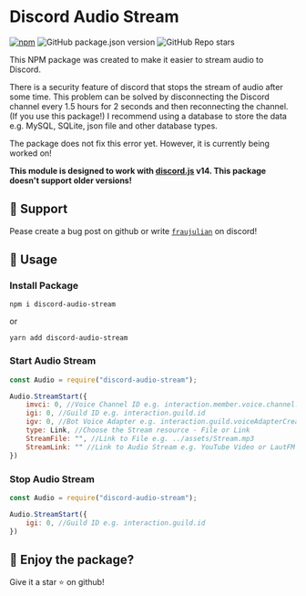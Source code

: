 # Discord Audio Stream

[![npm](https://img.shields.io/npm/dw/discord-audio-stream)](http://npmjs.org/package/discord-audio-stream)
![GitHub package.json version](https://img.shields.io/github/package-json/v/FrauJulian/discord-audio-stream)
![GitHub Repo stars](https://img.shields.io/github/stars/FrauJulian/discord-audio-stream?style=social)

<p>This NPM package was created to make it easier to stream audio to Discord.</p>
<p>There is a security feature of discord that stops the stream of audio after some time. This problem can be solved by disconnecting the Discord channel every 1.5 hours for 2 seconds and then reconnecting the channel. (If you use this package!) I recommend using a database to store the data e.g. MySQL, SQLite, json file and other database types.</p>
<p>The package does not fix this error yet. However, it is currently being worked on!</p>

**This module is designed to work with [discord.js](https://discord.js.org/#/) v14. This package doesn't support older versions!**

## 👋 Support

Pease create a bug post on github or write [`fraujulian`](https://discord.com/users/860206216893693973) on discord!

## 📝 Usage

### Install Package
```
npm i discord-audio-stream
```

or

```
yarn add discord-audio-stream
```

### Start Audio Stream
```js
const Audio = require("discord-audio-stream");

Audio.StreamStart({
    imvci: 0, //Voice Channel ID e.g. interaction.member.voice.channel.id
    igi: 0, //Guild ID e.g. interaction.guild.id
    igv: 0, //Bot Voice Adapter e.g. interaction.guild.voiceAdapterCreator
    type: Link, //Choose the Stream resource - File or Link 
    StreamFile: "", //Link to File e.g. ../assets/Stream.mp3
    StreamLink: "" //Link to Audio Stream e.g. YouTube Video or LautFM Stream Link
})
```

### Stop Audio Stream
```js
const Audio = require("discord-audio-stream");

Audio.StreamStart({
    igi: 0, //Guild ID e.g. interaction.guild.id
})
```

## 🤝 Enjoy the package?

Give it a star ⭐ on github!